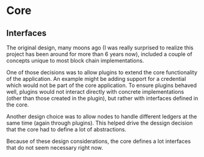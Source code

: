 ﻿# Core

## Interfaces
The original design, many moons ago (I was really surprised to realize this project has been around for more than 6 years now), 
included a couple of concepts unique to most block chain implementations.  

One of those decisions was to allow plugins to extend the core functionality of the application.  An example might be
adding support for a credential which would not be part of the core application.   To ensure plugins behaved well, plugins 
would not interact directly with concrete implementations (other than those created in the plugin), but rather 
with interfaces defined in the core.

Another design choice was to allow nodes to handle different ledgers at the same time (again through plugins).
This helped drive the dessign decision that the core had to define a lot of abstractions.
 
Because of these design considerations, the core defines a lot interfaces that do not seem necessary right now.  
  

